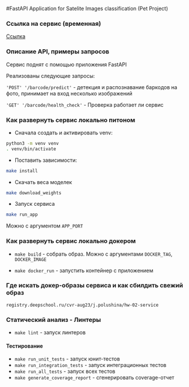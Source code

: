#FastAPI Application for Satelite Images classification (Pet Project)

### Ссылка на сервис (временная)

[Ссылка](http://91.206.15.25:1767/docs)


### Описание API, примеры запросов

Cервис поднят с помощью приложения FastAPI

Реализованы следующие запросы:

`'POST' '/barcode/predict'`  - детекция и распознавание баркодов на фото, принимает на вход несколько изображений

`'GET' '/barcode/health_check'`  - Проверка работает ли сервис


### Как развернуть сервис локально питоном 

* Сначала создать и активировать venv:

```bash
python3 -m venv venv
. venv/bin/activate
```
* Поставить зависимости:
```bash
make install
```

* Cкачать веса моделек
```bash
make download_weights
```

* Запуск сервиса
```bash
make run_app
```
Можно с аргументом `APP_PORT`


### Как развернуть сервис локально докером

* `make build` - собрать образ. Можно с аргументами `DOCKER_TAG`, `DOCKER_IMAGE`

* `make docker_run` - запустить контейнер с приложением


### Где искать докер-образы сервиса и как сбилдить свежий образ

`registry.deepschool.ru/cvr-aug23/j.polushina/hw-02-service`


### Статический анализ - Линтеры

* `make lint` - запуск линтеров


#### Тестирование
* `make run_unit_tests` - запуск юнит-тестов
* `make run_integration_tests` - запуск интеграционных тестов
* `make run_all_tests` - запуск всех тестов
* `make generate_coverage_report` - сгенерировать coverage-отчет
